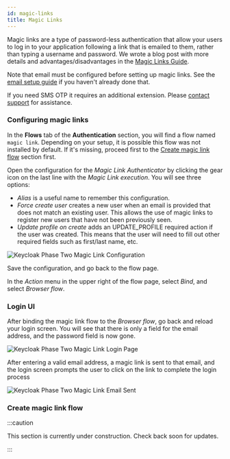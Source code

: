 ```yaml
---
id: magic-links
title: Magic Links
---
```


Magic links are a type of password-less authentication that allow your users to log in to your application following a link that is emailed to them, rather than typing a username and password. We wrote a blog post with more details and advantages/disadvantages in the [Magic Links Guide](/blog/set-up-magic-links).

Note that email must be configured before setting up magic links. See the [email setup guide](/docs/getting-started/email#server-configuration) if you haven't already done that.

If you need SMS OTP it requires an additional extension. Please [contact support](/contact) for assistance.

### Configuring magic links

In the **Flows** tab of the **Authentication** section, you will find a flow named `magic link`. Depending on your setup, it is possible this flow was not installed by default. If it's missing, proceed first to the [Create magic link flow](#create-magic-link-flow) section first.

Open the configuration for the _Magic Link Authenticator_ by clicking the gear icon on the last line with the _Magic Link execution_. You will see three options:

- _Alias_ is a useful name to remember this configuration.
- _Force create user_ creates a new user when an email is provided that does not match an existing user. This allows the use of magic links to register new users that have not been previously seen.
- _Update profile on create_ adds an UPDATE_PROFILE required action if the user was created. This means that the user will need to fill out other required fields such as first/last name, etc.

![Keycloak Phase Two Magic Link Configuration](/docs/auth-magic-links-authenticator-config.png)

Save the configuration, and go back to the flow page.

In the _Action_ menu in the upper right of the flow page, select _Bind_, and select _Browser flow_.

### Login UI

After binding the magic link flow to the _Browser flow_, go back and reload your login screen. You will see that there is only a field for the email address, and the password field is now gone.

![Keycloak Phase Two Magic Link Login Page](/docs/auth-magic-links-login.png)

After entering a valid email address, a magic link is sent to that email, and the login screen prompts the user to click on the link to complete the login process

![Keycloak Phase Two Magic Link Email Sent](/docs/auth-magic-links-email-sent.png)

### Create magic link flow

:::caution

This section is currently under construction. Check back soon for updates.

:::

